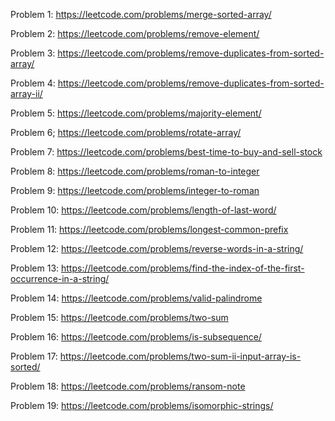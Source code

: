 Problem 1: https://leetcode.com/problems/merge-sorted-array/ 

Problem 2: https://leetcode.com/problems/remove-element/

Problem 3: https://leetcode.com/problems/remove-duplicates-from-sorted-array/

Problem 4: https://leetcode.com/problems/remove-duplicates-from-sorted-array-ii/

Problem 5: https://leetcode.com/problems/majority-element/

Problem 6; https://leetcode.com/problems/rotate-array/

Problem 7: https://leetcode.com/problems/best-time-to-buy-and-sell-stock

Problem 8: https://leetcode.com/problems/roman-to-integer

Problem 9: https://leetcode.com/problems/integer-to-roman

Problem 10: https://leetcode.com/problems/length-of-last-word/

Problem 11: https://leetcode.com/problems/longest-common-prefix

Problem 12: https://leetcode.com/problems/reverse-words-in-a-string/

Problem 13: https://leetcode.com/problems/find-the-index-of-the-first-occurrence-in-a-string/

Problem 14: https://leetcode.com/problems/valid-palindrome

Problem 15: https://leetcode.com/problems/two-sum

Problem 16: https://leetcode.com/problems/is-subsequence/

Problem 17: https://leetcode.com/problems/two-sum-ii-input-array-is-sorted/

Problem 18: https://leetcode.com/problems/ransom-note

Problem 19: https://leetcode.com/problems/isomorphic-strings/